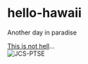 # hello-hawaii
Another day in paradise

[This is not hell](https://www.flashlyrics.com/lyrics/jimmies-chicken-shack/this-is-not-hell-68)...
<br>
![JCS-PTSE](https://t2.genius.com/unsafe/440x0/https%3A%2F%2Fimages.genius.com%2F841f323bb5103f2254f4af886ed3ef37.1000x989x1.jpg)
